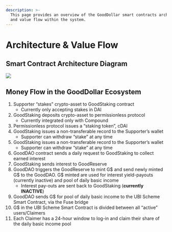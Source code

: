 ```yaml
---
description: >-
  This page provides an overview of the GoodDollar smart contracts architecture
  and value flow within the system.
---
```


# Architecture & Value Flow

## Smart Contract Architecture Diagram

![](../.gitbook/assets/GD\_v1\_arch.jpg)

## Money Flow in the GoodDollar Ecosystem

1. Supporter “stakes” crypto-asset to GoodStaking contract
   * Currently only accepting stakes in DAI
2. GoodStaking deposits crypto-asset to permissionless protocol
   * Currently integrated only with Compound
3. Permissionless protocol issues a “staking token”, cDAI
4. GoodStaking issues a non-transferable record to the Supporter’s wallet
   * Supporter can withdraw “stake” at any time
5. GoodStaking issues a non-transferable record to the Supporter’s wallet
   * Supporter can withdraw “stake” at any time
6. GoodDAO contract sends a daily request to GoodStaking to collect earned interest
7. GoodStaking sends interest to GoodReserve
8. GoodDAO triggers the GoodReserve to mint G$ and send newly minted G$ to the GoodDAO. G$ minted are used for interest yield-payouts (currently inactive) and pool of daily basic income
   * Interest pay-outs are sent back to GoodStaking (**currently INACTIVE**)
9. GoodDAO sends G$ for pool of daily basic income to the UBI Scheme Smart Contract, via the Fuse bridge
10. G$ in the UBI Scheme Smart Contract is divided between all “active” users/Claimers
11. Each Claimer has a 24-hour window to log-in and claim their share of the daily basic income pool
